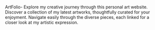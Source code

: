 ArtFolio- Explore my creative journey through this personal art website. Discover a collection of my latest artworks, thoughtfully curated for your enjoyment. Navigate easily through the diverse pieces, each linked for a closer look at my artistic expression.
